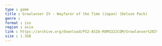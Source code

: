 ```yaml
---
type : game
title : Growlanser IV - Wayfarer of the Time (Japan) (Deluxe Pack)
genre : 
format : iso
region : asia
link : https://archive.org/download/PS2-ASIA-ROMS321COM/Growlanser%20IV%20-%20Wayfarer%20of%20the%20Time%20%28Japan%29%20%28Deluxe%20Pack%29.7z
size : 1.3GB
---
```

